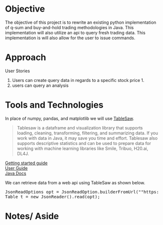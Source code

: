 # Objective

The objective of this project is to rewrite an existing python implementation of
q-sum and buy-and-hold trading methodologies in Java.
This implementation will also utilize an api to query fresh trading data.
This implementation is will also allow for the user to issue commands.

# Approach

User Stories
1. Users can create query data in regards to a specific stock price
   1.
2. users can query an analysis

# Tools and Technologies
In place of numpy, pandas, and matplotlib we will use
[TableSaw](https://github.com/jtablesaw/tablesaw).
> Tablesaw is a dataframe and visualization library that supports loading,
> cleaning, transforming, filtering, and summarizing data. If you work
> with data in Java, it may save you time and effort.
> Tablesaw also supports descriptive statistics and can be used to prepare data for working with machine learning libraries like Smile, Tribuo, H20.ai, DL4J.

[Getting started guide](https://jtablesaw.github.io/tablesaw/gettingstarted)  
[User Guide](https://jtablesaw.github.io/tablesaw/userguide/toc)  
[Java Docs](https://www.javadoc.io/doc/tech.tablesaw/tablesaw-core/latest/overview-summary.html)  

We can retrieve data from a web api using TableSaw as shown below.
<pre>
JsonReadOptions opt = JsonReadOption.builderFromUrl(""https://wizard-world-api.herokuapp.com/Spells"").build();
Table t = new JsonReader().read(opt);
</pre>

# Notes/ Aside
